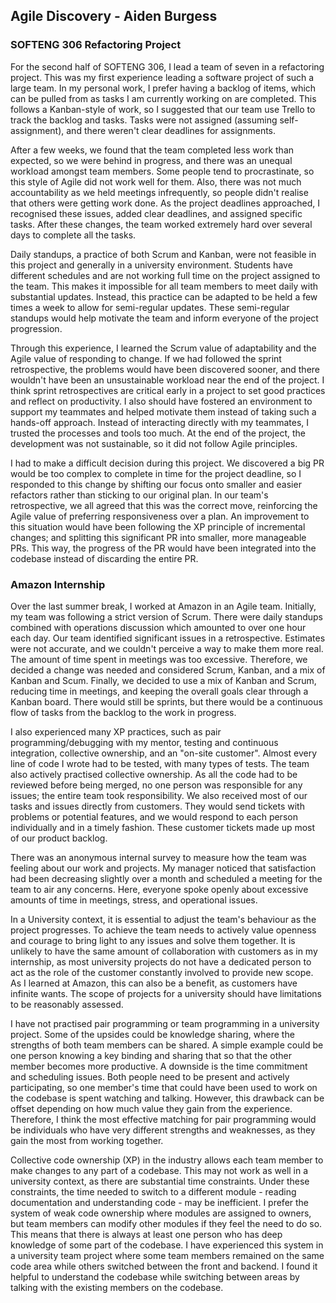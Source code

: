 ## Agile Discovery - Aiden Burgess

### SOFTENG 306 Refactoring Project

For the second half of SOFTENG 306, I lead a team of seven in a refactoring project. This was my first experience leading a software project of such a large team. In my personal work, I prefer having a backlog of items, which can be pulled from as tasks I am currently working on are completed. This follows a Kanban-style of work, so I suggested that our team use Trello to track the backlog and tasks. Tasks were not assigned (assuming self-assignment), and there weren't clear deadlines for assignments. 

After a few weeks, we found that the team completed less work than expected, so we were behind in progress, and there was an unequal workload amongst team members. Some people tend to procrastinate, so this style of Agile did not work well for them. Also, there was not much accountability as we held meetings infrequently, so people didn't realise that others were getting work done. As the project deadlines approached, I recognised these issues, added clear deadlines, and assigned specific tasks. After these changes, the team worked extremely hard over several days to complete all the tasks.

Daily standups, a practice of both Scrum and Kanban, were not feasible in this project and generally in a university environment. Students have different schedules and are not working full time on the project assigned to the team. This makes it impossible for all team members to meet daily with substantial updates. Instead, this practice can be adapted to be held a few times a week to allow for semi-regular updates. These semi-regular standups would help motivate the team and inform everyone of the project progression.

Through this experience, I learned the Scrum value of adaptability and the Agile value of responding to change. If we had followed the sprint retrospective, the problems would have been discovered sooner, and there wouldn't have been an unsustainable workload near the end of the project. I think sprint retrospectives are critical early in a project to set good practices and reflect on productivity. I also should have fostered an environment to support my teammates and helped motivate them instead of taking such a hands-off approach. Instead of interacting directly with my teammates, I trusted the processes and tools too much. At the end of the project, the development was not sustainable, so it did not follow Agile principles.

I had to make a difficult decision during this project. We discovered a big PR would be too complex to complete in time for the project deadline, so I responded to this change by shifting our focus onto smaller and easier refactors rather than sticking to our original plan. In our team's retrospective, we all agreed that this was the correct move, reinforcing the Agile value of preferring responsiveness over a plan. An improvement to this situation would have been following the XP principle of incremental changes; and splitting this significant PR into smaller, more manageable PRs. This way, the progress of the PR would have been integrated into the codebase instead of discarding the entire PR.

### Amazon Internship

Over the last summer break, I worked at Amazon in an Agile team. Initially, my team was following a strict version of Scrum. There were daily standups combined with operations discussion which amounted to over one hour each day. Our team identified significant issues in a retrospective. Estimates were not accurate, and we couldn't perceive a way to make them more real. The amount of time spent in meetings was too excessive. Therefore, we decided a change was needed and considered Scrum, Kanban, and a mix of Kanban and Scum. Finally, we decided to use a mix of Kanban and Scrum, reducing time in meetings, and keeping the overall goals clear through a Kanban board. There would still be sprints, but there would be a continuous flow of tasks from the backlog to the work in progress.

I also experienced many XP practices, such as pair programming/debugging with my mentor, testing and continuous integration, collective ownership, and an "on-site customer". Almost every line of code I wrote had to be tested, with many types of tests. The team also actively practised collective ownership. As all the code had to be reviewed before being merged, no one person was responsible for any issues; the entire team took responsibility. We also received most of our tasks and issues directly from customers. They would send tickets with problems or potential features, and we would respond to each person individually and in a timely fashion. These customer tickets made up most of our product backlog.

There was an anonymous internal survey to measure how the team was feeling about our work and projects. My manager noticed that satisfaction had been decreasing slightly over a month and scheduled a meeting for the team to air any concerns. Here, everyone spoke openly about excessive amounts of time in meetings, stress, and operational issues.

In a University context, it is essential to adjust the team's behaviour as the project progresses. To achieve the team needs to actively value openness and courage to bring light to any issues and solve them together. It is unlikely to have the same amount of collaboration with customers as in my internship, as most university projects do not have a dedicated person to act as the role of the customer constantly involved to provide new scope. As I learned at Amazon, this can also be a benefit, as customers have infinite wants. The scope of projects for a university should have limitations to be reasonably assessed. 

I have not practised pair programming or team programming in a university project. Some of the upsides could be knowledge sharing, where the strengths of both team members can be shared. A simple example could be one person knowing a key binding and sharing that so that the other member becomes more productive. A downside is the time commitment and scheduling issues. Both people need to be present and actively participating, so one member's time that could have been used to work on the codebase is spent watching and talking. However, this drawback can be offset depending on how much value they gain from the experience. Therefore, I think the most effective matching for pair programming would be individuals who have very different strengths and weaknesses, as they gain the most from working together.

Collective code ownership (XP) in the industry allows each team member to make changes to any part of a codebase. This may not work as well in a university context, as there are substantial time constraints. Under these constraints, the time needed to switch to a different module - reading documentation and understanding code - may be inefficient. I prefer the system of weak code ownership where modules are assigned to owners, but team members can modify other modules if they feel the need to do so. This means that there is always at least one person who has deep knowledge of some part of the codebase. I have experienced this system in a university team project where some team members remained on the same code area while others switched between the front and backend. I found it helpful to understand the codebase while switching between areas by talking with the existing members on the codebase.